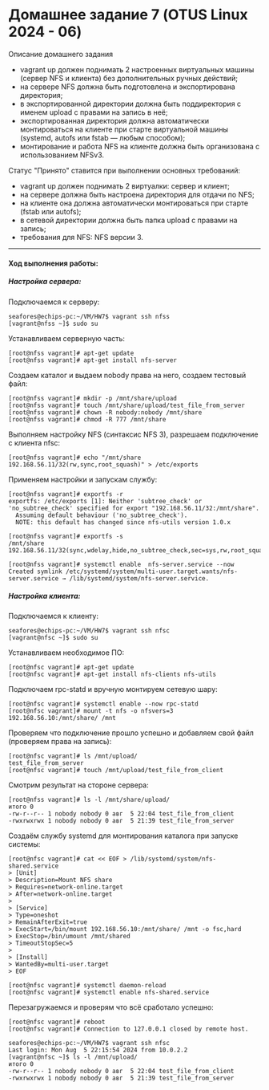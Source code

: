 # Домашнее задание 7 (OTUS Linux 2024 - 06)

Описание домашнего задания 
- vagrant up должен поднимать 2 настроенных виртуальных машины (сервер NFS и клиента) без дополнительных ручных действий;
- на сервере NFS должна быть подготовлена и экспортирована директория; 
- в экспортированной директории должна быть поддиректория с именем upload с правами на запись в неё; 
- экспортированная директория должна автоматически монтироваться на клиенте при старте виртуальной машины (systemd, autofs или fstab — любым способом);
- монтирование и работа NFS на клиенте должна быть организована с использованием NFSv3.

Статус "Принято" ставится при выполнении основных требований:
- vagrant up должен поднимать 2 виртуалки: сервер и клиент;
- на сервере должна быть настроена директория для отдачи по NFS;
- на клиенте она должна автоматически монтироваться при старте (fstab или autofs);
- в сетевой директории должна быть папка upload с правами на запись;
- требования для NFS: NFS версии 3.


------


#### Ход выполнения работы:

##### Настройка сервера:

Подключаемся к серверу:
```
seafores@echips-pc:~/VM/HW7$ vagrant ssh nfss
[vagrant@nfss ~]$ sudo su
```


Устанавливаем серверную часть:
```
[root@nfss vagrant]# apt-get update
[root@nfss vagrant]# apt-get install nfs-server
```


Создаем каталог и выдаем nobody права на него, создаем тестовый файл:
```
[root@nfss vagrant]# mkdir -p /mnt/share/upload
[root@nfss vagrant]# touch /mnt/share/upload/test_file_from_server
[root@nfss vagrant]# chown -R nobody:nobody /mnt/share
[root@nfss vagrant]# chmod -R 777 /mnt/share
```


Выполняем настройку NFS (синтаксис NFS 3), разрешаем подключение с клиента nfsc:
```
[root@nfss vagrant]# echo "/mnt/share 192.168.56.11/32(rw,sync,root_squash)" > /etc/exports
```


Применяем настройки и запускам службу:
```
[root@nfss vagrant]# exportfs -r
exportfs: /etc/exports [1]: Neither 'subtree_check' or 'no_subtree_check' specified for export "192.168.56.11/32:/mnt/share".
  Assuming default behaviour ('no_subtree_check').
  NOTE: this default has changed since nfs-utils version 1.0.x

[root@nfss vagrant]# exportfs -s 
/mnt/share  192.168.56.11/32(sync,wdelay,hide,no_subtree_check,sec=sys,rw,root_squash,no_all_squash)

[root@nfss vagrant]# systemctl enable  nfs-server.service --now 
Created symlink /etc/systemd/system/multi-user.target.wants/nfs-server.service → /lib/systemd/system/nfs-server.service.
```


##### Настройка клиента:


Подключаемся к клиенту:
```
seafores@echips-pc:~/VM/HW7$ vagrant ssh nfsc
[vagrant@nfsc ~]$ sudo su
```


Устанавливаем необходимое ПО:
```
[root@nfsc vagrant]# apt-get update
[root@nfsc vagrant]# apt-get install nfs-clients nfs-utils 
```


Подключаем rpc-statd и вручную монтируем сетевую шару:
```
[root@nfsc vagrant]# systemctl enable --now rpc-statd
[root@nfsc vagrant]# mount -t nfs -o nfsvers=3  192.168.56.10:/mnt/share/ /mnt
```


Проверяем что подключение прошло успешно и добавляем свой файл (проверяем права на запись):
```
[root@nfsc vagrant]# ls /mnt/upload/
test_file_from_server
[root@nfsc vagrant]# touch /mnt/upload/test_file_from_client
```


Смотрим результат на стороне сервера:
```
[root@nfss vagrant]# ls -l /mnt/share/upload/
итого 0
-rw-r--r-- 1 nobody nobody 0 авг  5 22:04 test_file_from_client
-rwxrwxrwx 1 nobody nobody 0 авг  5 21:39 test_file_from_server
```


Создаём службу systemd для монтирования каталога при запуске системы:
```
[root@nfsc vagrant]# cat << EOF > /lib/systemd/system/nfs-shared.service
> [Unit]
> Description=Mount NFS share
> Requires=network-online.target
> After=network-online.target
> 
> [Service]
> Type=oneshot
> RemainAfterExit=true
> ExecStart=/bin/mount 192.168.56.10:/mnt/share/ /mnt -o fsc,hard
> ExecStop=/bin/umount /mnt/shared
> TimeoutStopSec=5
> 
> [Install]
> WantedBy=multi-user.target
> EOF

[root@nfsc vagrant]# systemctl daemon-reload 
[root@nfsc vagrant]# systemctl enable nfs-shared.service

```


Перезагружаемся и проверям что всё сработало успешно:
```
[root@nfsc vagrant]# reboot
[root@nfsc vagrant]# Connection to 127.0.0.1 closed by remote host.

seafores@echips-pc:~/VM/HW7$ vagrant ssh nfsc
Last login: Mon Aug  5 22:15:54 2024 from 10.0.2.2
[vagrant@nfsc ~]$ ls -l /mnt/upload/
итого 0
-rw-r--r-- 1 nobody nobody 0 авг  5 22:04 test_file_from_client
-rwxrwxrwx 1 nobody nobody 0 авг  5 21:39 test_file_from_server
```